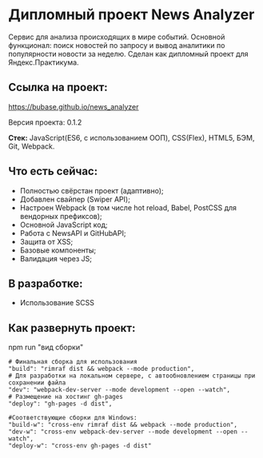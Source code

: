 # Дипломный проект News Analyzer
Cервис для анализа происходящих в мире событий. Основной функционал: поиск новостей по запросу и вывод аналитики по популярности новости за неделю. Сделан как дипломный проект для Яндекс.Практикума.

## Ссылка на проект:
https://bubase.github.io/news_analyzer

Версия проекта: 0.1.2

**Стек:** JavaScript(ES6, с использованием ООП), CSS(Flex), HTML5, БЭМ, Git, Webpack.

## Что есть сейчас:
- Полностью свёрстан проект (адаптивно);
- Добавлен свайпер (Swiper API);
- Настроен Webpack (в том числе hot reload, Babel, PostCSS для вендорных префиксов);
- Основной JavaScript код;
- Работа с NewsAPI и GitHubAPI;
- Защита от XSS;
- Базовые компоненты;
- Валидация через JS;

## В разработке:
- Использование SCSS

## Как развернуть проект:
npm run "вид сборки"
```
# Финальная сборка для использования
"build": "rimraf dist && webpack --mode production",
# Для разработки на локальном сервере, с автообновлением страницы при сохранении файла
"dev": "webpack-dev-server --mode development --open --watch",
# Размещение на хостинг gh-pages
"deploy": "gh-pages -d dist",

#Соответствующие сборки для Windows:
"build-w": "cross-env rimraf dist && webpack --mode production",
"dev-w": "cross-env webpack-dev-server --mode development --open --watch",
"deploy-w": "cross-env gh-pages -d dist"
```